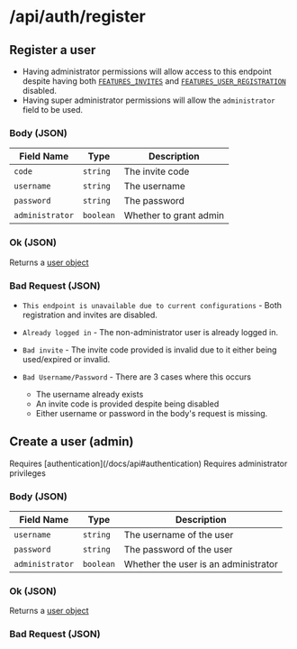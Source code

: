 # /api/auth/register

## <APIBadge type="POST" /> Register a user

<Alert type="info">
  
  - Having administrator permissions will allow access to this endpoint despite having both [`FEATURES_INVITES`](/docs/config/features#features_invites) and [`FEATURES_USER_REGISTRATION`](/docs/config/features#features_user_registration) disabled.
  - Having super administrator permissions will allow the `administrator` field to be used. 
</Alert>

### Body (JSON)

| Field Name | Type      | Description     |
| ---------- | --------- | --------------- |
| `code`     | `string` | The invite code |
| `username` | `string`  | The username    |
| `password` | `string`  | The password    |
| `administrator` | `boolean` | Whether to grant admin |

### <APIBadge type="200" /> Ok (JSON)

Returns a [user object](/docs/api/models/user)

### <APIBadge type="400" /> Bad Request (JSON)

- `This endpoint is unavailable due to current configurations` - Both registration and invites are disabled.
- `Already logged in` - The non-administrator user is already logged in.
- `Bad invite` - The invite code provided is invalid due to it either being used/expired or invalid.
- `Bad Username/Password` - There are 3 cases where this occurs

  - The username already exists
  - An invite code is provided despite being disabled
  - Either username or password in the body's request is missing.

## <APIBadge type="POST" /> Create a user (admin)

<Alert type="info">
  Requires [authentication](/docs/api#authentication)
</Alert>

<Alert type="info">
  Requires administrator privileges
</Alert>

### Body (JSON)

| Field Name      | Type      | Description                          |
| --------------- | --------- | ------------------------------------ |
| `username`      | `string`  | The username of the user             |
| `password`      | `string`  | The password of the user             |
| `administrator` | `boolean` | Whether the user is an administrator |

### <APIBadge type="200" /> Ok (JSON)

Returns a [user object](/docs/api/models/user)

### <APIBadge type="400" /> Bad Request (JSON)
